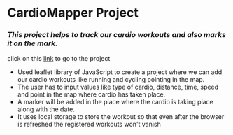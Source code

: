 # CardioMapper Project
### _This project helps to track our cardio workouts and also marks it on the mark._

click on this [link](https://pages.github.com/) to go to the project

- Used leaflet library of JavaScript to create a project where we can add our cardio workouts like running and cycling pointing in the map.
- The user has to input values like type of cardio, distance, time, speed and point in the map where cardio has taken place.
- A marker will be added in the place where the cardio is taking place along with the date.
- It uses local storage to store the workout so that even after the browser is refreshed the registered workouts won't vanish
